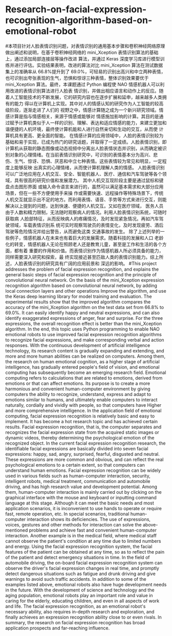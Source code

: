 # Research-on-facial-expression-recognition-algorithm-based-on-emotional-robot
#本项目针对人脸表情识别问题，对表情识别的通用基本步骤和卷积神经网络原理做出阐述和说明，在基于卷积神经网络的 mini_Xception 表情识别算法的基础上，通过添加局部连接层等操作改进 算法，并通过 Keras 深度学习库进行模型训练并进行评估。实验结果表明，改进的算法对比 mini_Xception 算法在测试数据集上的准确率从 66.8%提升到了 69.0%，可轻易的识别出高兴和中立两种表情，也可识别出夸张表现的生气，恐惧和惊讶三种表情，整体识别效果要优于 mini_Xception 算法。最终，本课题通过 Python 编程使 NAO 情感机器人可以利用改进的表情识别算法进行人脸表 情识别，并做出相应语言和动作上的反应。随着人工智能技术的不断发展，它的研究内容也在逐步扩展和延申，越来越多人类拥有的能力 得以在计算机上实现。其中对人的情感认知的研究作为人工智能的较高级阶段，逐渐走进了人们的 视野之中，情感计算随之成为一个新兴研究领域。情感计算是指与情感相关，来源于情感或能够对 情感施加影响的计算。其目的是通过赋予计算机类似于人一样的识别、理解、表达和适应情感的能力，来建立更加和谐便捷的人机环境，最终使计算机能和人进行自然亲切和生动的交互，从而使 计算机具有更高、更全面的智能。 
在情感计算的应用领域中，人脸的表情识别较为基础和易于实现，已成为热门的研究话题，并取得了一定成绩。人脸表情识别，即计算机从获取的静态图像或动态视频中分离出人脸表情状态并识别，从而确定被识别对象的心理情绪。在当前表情识别研究中，可识别的表情基本分为高兴、悲 伤、生气、惊讶、恐惧、厌恶和中立七种表情。这些表情较为常见和明显，一定程度上能够反映 出真实的心理情绪，从而使计算机理解人类的情感。 人脸表情识别可以广泛地应用在人机交互、安全、智能机器人、医疗、通信和汽车驾驶等各个领域，具有很高的研究价值和发展潜力。
其中人机交互现阶段主要是通过鼠标和键盘点击图形界面 或输入命令语言来进行的，虽然可以满足基本需求和大部分应用场景，但在一些不方便使用手来操 作或需要快速、远程操作等特殊场景下，传统人机交互就显示出不足的地方。而利用表情、语音、手势等方式来进行交互，则能解决以上提到的问题，达到快速、便捷的人机交互。又如在医疗领域， 医务人员由于人数和精力限制，无法随时观察病人的情况。利用人脸表情识别系统，可随时获取病 人脸部特征，从而反映病人的疼痛情况，及时发现紧急情况。再如汽车驾驶领域，车载表情识别系 统可实时观察驾驶员的表情变化，及时发现疲劳、酒后驾驶等危险情况并给出警告，从而避免这类 交通事故的发生。 除了上述列举的一些例子，情感机器人在未来也有着巨大的发展需求。随着科技的发展和人口 老龄化的转变，情感机器人无论在照顾老人还是教育儿童，甚至是工作和生活的各个方面，都有着 重要的作用和价值。而表情识别作为情感机器人所必须具备的能力，同样需要深入研究和探索，最 终实现接近甚至匹敌人类的表情识别能力。综上所述，人脸表情识别的研究具有广阔的应用前景和 深远的影响。
#This project addresses the problem of facial expression recognition, and explains the general basic steps of facial expression recognition and the principle of convolutional neural network. On the basis of the mini_Xception expression recognition algorithm based on convolutional neural network, by adding local connection layers and other operations Improve the algorithm, and use the Keras deep learning library for model training and evaluation. The experimental results show that the improved algorithm compares the accuracy of the mini_Xception algorithm on the test data set from 66.8% to 69.0%. It can easily identify happy and neutral expressions, and can also identify exaggerated expressions of anger, fear and surprise. For the three expressions, the overall recognition effect is better than the mini_Xception algorithm. In the end, this topic uses Python programming to enable NAO emotional robots to use improved facial expression recognition algorithms to recognize facial expressions, and make corresponding verbal and action responses. With the continuous development of artificial intelligence technology, its research content is gradually expanding and extending, and more and more human abilities can be realized on computers. Among them, the research on human emotional cognition, as a higher stage of artificial intelligence, has gradually entered people's field of vision, and emotional computing has subsequently become an emerging research field. Emotional computing refers to calculations that are related to emotions, derived from emotions or that can affect emotions. Its purpose is to create a more harmonious and convenient human-computer environment by giving computers the ability to recognize, understand, express and adapt to emotions similar to humans, and ultimately enable computers to interact naturally, cordially and vividly with people, so that computers have Higher and more comprehensive intelligence.
In the application field of emotional computing, facial expression recognition is relatively basic and easy to implement. It has become a hot research topic and has achieved certain results. Facial expression recognition, that is, the computer separates and recognizes the facial expression state from the acquired static images or dynamic videos, thereby determining the psychological emotion of the recognized object. In the current facial expression recognition research, the identifiable facial expressions are basically divided into seven facial expressions: happy, sad, angry, surprised, fearful, disgusted and neutral. These expressions are more common and obvious, and can reflect the real psychological emotions to a certain extent, so that computers can understand human emotions. Facial expression recognition can be widely used in various fields such as human-computer interaction, security, intelligent robots, medical treatment, communication and automobile driving, and has high research value and development potential.
Among them, human-computer interaction is mainly carried out by clicking on the graphical interface with the mouse and keyboard or inputting command language at this stage. Although it can meet the basic needs and most application scenarios, it is inconvenient to use hands to operate or require fast, remote operation, etc. In special scenarios, traditional human-computer interaction shows its deficiencies. The use of expressions, voices, gestures and other methods for interaction can solve the above-mentioned problems and achieve fast and convenient human-computer interaction. Another example is in the medical field, where medical staff cannot observe the patient's condition at any time due to limited numbers and energy. Using the facial expression recognition system, the facial features of the patient can be obtained at any time, so as to reflect the pain of the patient and detect emergency situations in time. In the field of automobile driving, the on-board facial expression recognition system can observe the driver's facial expression changes in real time, and promptly detect dangerous situations such as fatigue and drunk driving and give warnings to avoid such traffic accidents. In addition to some of the examples listed above, emotional robots also have huge development needs in the future. With the development of science and technology and the aging population, emotional robots play an important role and value in caring for the elderly, educating children, and even in all aspects of work and life. The facial expression recognition, as an emotional robot's necessary ability, also requires in-depth research and exploration, and finally achieves an expression recognition ability close to or even rivals. In summary, the research on facial expression recognition has broad application prospects and far-reaching influence.
